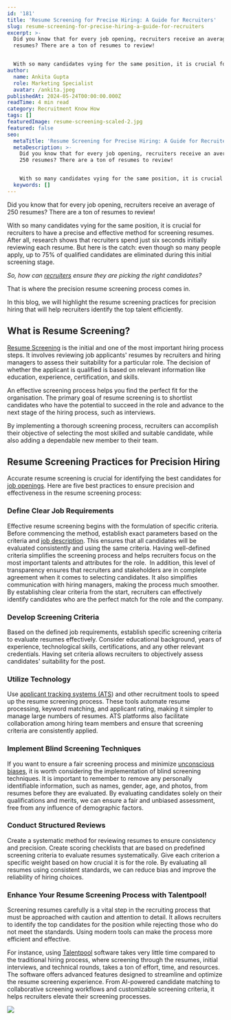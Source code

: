 ```yaml
---
id: '181'
title: 'Resume Screening for Precise Hiring: A Guide for Recruiters'
slug: resume-screening-for-precise-hiring-a-guide-for-recruiters
excerpt: >-
  Did you know that for every job opening, recruiters receive an average of 250
  resumes? There are a ton of resumes to review!


  With so many candidates vying for the same position, it is crucial for re...
author:
  name: Ankita Gupta
  role: Marketing Specialist
  avatar: /ankita.jpeg
publishedAt: 2024-05-24T00:00:00.000Z
readTime: 4 min read
category: Recruitment Know How
tags: []
featuredImage: resume-screening-scaled-2.jpg
featured: false
seo:
  metaTitle: 'Resume Screening for Precise Hiring: A Guide for Recruiters'
  metaDescription: >-
    Did you know that for every job opening, recruiters receive an average of
    250 resumes? There are a ton of resumes to review!


    With so many candidates vying for the same position, it is crucial for re...
  keywords: []
---
```


Did you know that for every job opening, recruiters receive an average of 250 resumes? There are a ton of resumes to review!

With so many candidates vying for the same position, it is crucial for recruiters to have a precise and effective method for screening resumes. After all, research shows that recruiters spend just six seconds initially reviewing each resume. But here is the catch: even though so many people apply, up to 75% of qualified candidates are eliminated during this initial screening stage.

_So, how can [recruiters](https://www.thetalentpool.ai/blogs/7-effective-diversity-recruiting-strategies-for-recruiters/) ensure they are picking the right candidates?_

That is where the precision resume screening process comes in.

In this blog, we will highlight the resume screening practices for precision hiring that will help recruiters identify the top talent efficiently.

## **What is Resume Screening?**

[Resume Screening](https://www.thetalentpool.ai/blogs/best-resume-shortlisting-practices-for-hr-professionals/) is the initial and one of the most important hiring process steps. It involves reviewing job applicants' resumes by recruiters and hiring managers to assess their suitability for a particular role. The decision of whether the applicant is qualified is based on relevant information like education, experience, certification, and skills.

An effective screening process helps you find the perfect fit for the organisation. The primary goal of resume screening is to shortlist candidates who have the potential to succeed in the role and advance to the next stage of the hiring process, such as interviews.

By implementing a thorough screening process, recruiters can accomplish their objective of selecting the most skilled and suitable candidate, while also adding a dependable new member to their team.

## **Resume Screening Practices for Precision Hiring**

Accurate resume screening is crucial for identifying the best candidates for [job openings](https://www.thetalentpool.ai/blogs/creative-ways-promote-company-job-opening-2024/). Here are five best practices to ensure precision and effectiveness in the resume screening process:

### Define Clear Job Requirements

Effective resume screening begins with the formulation of specific criteria. Before commencing the method, establish exact parameters based on the criteria and [job description](https://www.thetalentpool.ai/blogs/how-to-write-inclusive-job-descriptions/). This ensures that all candidates will be evaluated consistently and using the same criteria. Having well-defined criteria simplifies the screening process and helps recruiters focus on the most important talents and attributes for the role.  In addition, this level of transparency ensures that recruiters and stakeholders are in complete agreement when it comes to selecting candidates. It also simplifies communication with hiring managers, making the process much smoother. By establishing clear criteria from the start, recruiters can effectively identify candidates who are the perfect match for the role and the company.

### Develop Screening Criteria

Based on the defined job requirements, establish specific screening criteria to evaluate resumes effectively. Consider educational background, years of experience, technological skills, certifications, and any other relevant credentials. Having set criteria allows recruiters to objectively assess candidates' suitability for the post.

### Utilize Technology

Use [applicant tracking systems (ATS](https://www.thetalentpool.ai/blogs/recruiters-guide-applicant-tracking-system-ats/)) and other recruitment tools to speed up the resume screening process. These tools automate resume processing, keyword matching, and applicant rating, making it simpler to manage large numbers of resumes. ATS platforms also facilitate collaboration among hiring team members and ensure that screening criteria are consistently applied.

### Implement Blind Screening Techniques

If you want to ensure a fair screening process and minimize [unconscious biases](https://www.thetalentpool.ai/blogs/how-to-tackle-unconscious-bias-in-the-workplace/), it is worth considering the implementation of blind screening techniques. It is important to remember to remove any personally identifiable information, such as names, gender, age, and photos, from resumes before they are evaluated. By evaluating candidates solely on their qualifications and merits, we can ensure a fair and unbiased assessment, free from any influence of demographic factors.

### Conduct Structured Reviews

Create a systematic method for reviewing resumes to ensure consistency and precision. Create scoring checklists that are based on predefined screening criteria to evaluate resumes systematically. Give each criterion a specific weight based on how crucial it is for the role. By evaluating all resumes using consistent standards, we can reduce bias and improve the reliability of hiring choices.

### **Enhance Your Resume Screening Process with Talentpool!**

Screening resumes carefully is a vital step in the recruiting process that must be approached with caution and attention to detail. It allows recruiters to identify the top candidates for the position while rejecting those who do not meet the standards. Using modern tools can make the process more efficient and effective.

For instance, using [Talentpool](https://www.thetalentpool.ai/) software takes very little time compared to the traditional hiring process, where screening through the resumes, initial interviews, and technical rounds, takes a ton of effort, time, and resources. The software offers advanced features designed to streamline and optimize the resume screening experience. From AI-powered candidate matching to collaborative screening workflows and customizable screening criteria, it helps recruiters elevate their screening processes.

![](images/resume-screening-1024x535.jpg)
